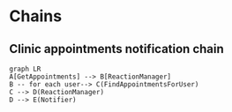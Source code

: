 ﻿# Chains

## Clinic appointments notification chain


```mermaid
graph LR
A[GetAppointments] --> B[ReactionManager]
B -- for each user--> C(FindAppointmentsForUser)
C --> D(ReactionManager)
D --> E(Notifier)